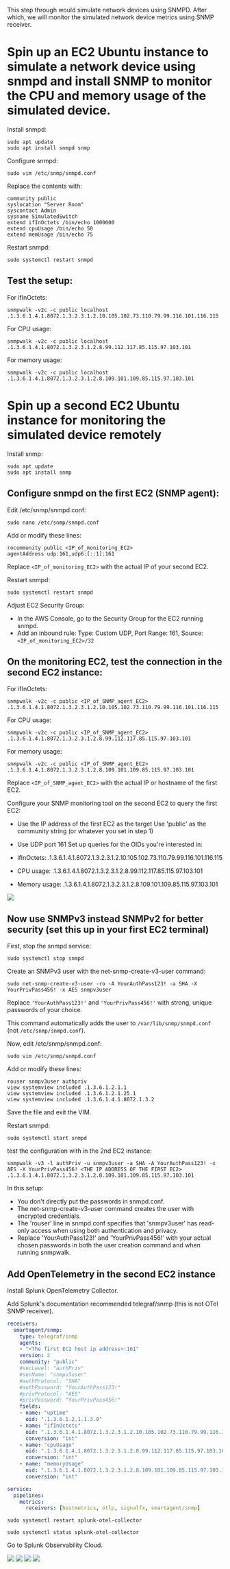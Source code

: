 This step through would simulate network devices using SNMPD. After which, we will monitor the simulated network device metrics using SNMP receiver.

# Spin up an EC2 Ubuntu instance to simulate a network device using snmpd and install SNMP to monitor the CPU and memory usage of the simulated device.

Install snmpd:

```
sudo apt update
sudo apt install snmpd snmp
```

Configure snmpd:

```
sudo vim /etc/snmp/snmpd.conf
```


Replace the contents with:
```
community public
syslocation "Server Room"
syscontact Admin 
sysname SimulatedSwitch
extend ifInOctets /bin/echo 1000000
extend cpuUsage /bin/echo 50
extend memUsage /bin/echo 75
```

Restart snmpd:

```
sudo systemctl restart snmpd
```

## Test the setup:


For ifInOctets:
```
snmpwalk -v2c -c public localhost .1.3.6.1.4.1.8072.1.3.2.3.1.2.10.105.102.73.110.79.99.116.101.116.115
```

For CPU usage:
```
snmpwalk -v2c -c public localhost .1.3.6.1.4.1.8072.1.3.2.3.1.2.8.99.112.117.85.115.97.103.101
```

For memory usage:
```
snmpwalk -v2c -c public localhost .1.3.6.1.4.1.8072.1.3.2.3.1.2.8.109.101.109.85.115.97.103.101
```

# Spin up a second EC2 Ubuntu instance for monitoring the simulated device remotely
Install snmp:

```
sudo apt update
sudo apt install snmp
```

## Configure snmpd on the first EC2 (SNMP agent):

Edit /etc/snmp/snmpd.conf:

```
sudo nano /etc/snmp/snmpd.conf
```

Add or modify these lines:

```
rocommunity public <IP_of_monitoring_EC2>
agentAddress udp:161,udp6:[::1]:161

```
Replace `<IP_of_monitoring_EC2>` with the actual IP of your second EC2.


Restart snmpd:

```
sudo systemctl restart snmpd
```

Adjust EC2 Security Group:

- In the AWS Console, go to the Security Group for the EC2 running snmpd.
- Add an inbound rule: Type: Custom UDP, Port Range: 161, Source: `<IP_of_monitoring_EC2>/32`


## On the monitoring EC2, test the connection in the second EC2 instance:


For ifInOctets:
```
snmpwalk -v2c -c public <IP_of_SNMP_agent_EC2> .1.3.6.1.4.1.8072.1.3.2.3.1.2.10.105.102.73.110.79.99.116.101.116.115
```

For CPU usage:
```
snmpwalk -v2c -c public <IP_of_SNMP_agent_EC2> .1.3.6.1.4.1.8072.1.3.2.3.1.2.8.99.112.117.85.115.97.103.101
```

For memory usage:
```
snmpwalk -v2c -c public <IP_of_SNMP_agent_EC2> .1.3.6.1.4.1.8072.1.3.2.3.1.2.8.109.101.109.85.115.97.103.101
```

Replace `<IP_of_SNMP_agent_EC2>` with the actual IP or hostname of the first EC2.

Configure your SNMP monitoring tool on the second EC2 to query the first EC2:

- Use the IP address of the first EC2 as the target
Use 'public' as the community string (or whatever you set in step 1)
- Use UDP port 161
Set up queries for the OIDs you're interested in:

- ifInOctets: .1.3.6.1.4.1.8072.1.3.2.3.1.2.10.105.102.73.110.79.99.116.101.116.115
- CPU usage: .1.3.6.1.4.1.8072.1.3.2.3.1.2.8.99.112.117.85.115.97.103.101
- Memory usage: .1.3.6.1.4.1.8072.1.3.2.3.1.2.8.109.101.109.85.115.97.103.101

![](proof1.png)

## Now use SNMPv3 instead SNMPv2 for better security (set this up in your first EC2 terminal)
First, stop the snmpd service:

```
sudo systemctl stop snmpd
```

Create an SNMPv3 user with the net-snmp-create-v3-user command:

```
sudo net-snmp-create-v3-user -ro -A YourAuthPass123! -a SHA -X YourPrivPass456! -x AES snmpv3user
```

Replace `'YourAuthPass123!'` and `'YourPrivPass456!'` with strong, unique passwords of your choice.

This command automatically adds the user to `/var/lib/snmp/snmpd.conf` (not `/etc/snmp/snmpd.conf`).

Now, edit /etc/snmp/snmpd.conf:

```
sudo vim /etc/snmp/snmpd.conf
```

Add or modify these lines:

```
rouser snmpv3user authpriv
view systemview included .1.3.6.1.2.1.1
view systemview included .1.3.6.1.2.1.25.1
view systemview included .1.3.6.1.4.1.8072.1.3.2
```

Save the file and exit the VIM.

Restart snmpd:

```
sudo systemctl start snmpd
```

test the configuration with in the 2nd EC2 instance:
```
snmpwalk -v3 -l authPriv -u snmpv3user -a SHA -A YourAuthPass123! -x AES -X YourPrivPass456! <THE IP ADDRESS OF THE FIRST EC2> .1.3.6.1.4.1.8072.1.3.2.3.1.2.8.109.101.109.85.115.97.103.101
```


In this setup:
- You don't directly put the passwords in snmpd.conf.
- The net-snmp-create-v3-user command creates the user with encrypted credentials.
- The 'rouser' line in snmpd.conf specifies that 'snmpv3user' has read-only access when using both authentication and privacy.
- Replace 'YourAuthPass123!' and 'YourPrivPass456!' with your actual chosen passwords in both the user creation command and when running snmpwalk.

## Add OpenTelemetry in the second EC2 instance

Install Splunk OpenTelemetry Collector.

Add Splunk's documentation recommended telegraf/snmp (this is not OTel SNMP receiver).

```yaml
receivers:
  smartagent/snmp:
    type: telegraf/snmp
    agents:
    - "<The first EC2 host ip address>:161"
    version: 2
    community: "public"
    #secLevel: "authPriv"
    #secName: "snmpv3user"
    #authProtocol: "SHA"
    #authPassword: "YourAuthPass123!"
    #privProtocol: "AES"
    #privPassword: "YourPrivPass456!"
    fields:
    - name: "uptime"
      oid: ".1.3.6.1.2.1.1.3.0"
    - name: "ifInOctets"
      oid: ".1.3.6.1.4.1.8072.1.3.2.3.1.2.10.105.102.73.110.79.99.116.101.116.115"
      conversion: "int"
    - name: "cpuUsage"
      oid: ".1.3.6.1.4.1.8072.1.3.2.3.1.2.8.99.112.117.85.115.97.103.101"
      conversion: "int"
    - name: "memoryUsage"
      oid: ".1.3.6.1.4.1.8072.1.3.2.3.1.2.8.109.101.109.85.115.97.103.101"
      conversion: "int"
```

```yml
service:
  pipelines:
    metrics:
      receivers: [hostmetrics, otlp, signalfx, smartagent/snmp]
```

`sudo systemctl restart splunk-otel-collector`

`sudo systemctl status splunk-otel-collector`

Go to Splunk Observability Cloud.

![](proof2.png)
![](proof3.png)
![](proof4.png)
![](proof5.png)